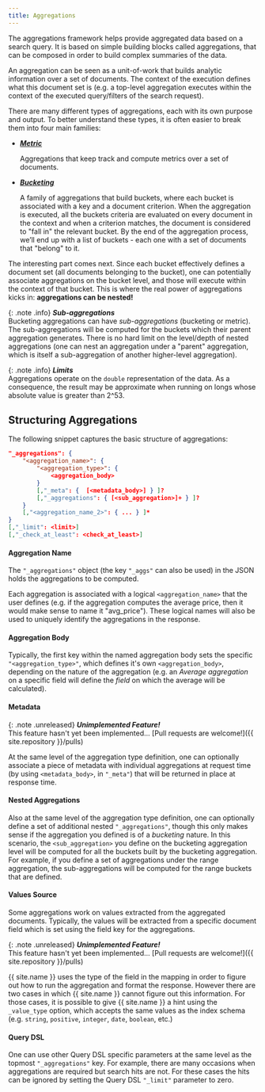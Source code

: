 ```yaml
---
title: Aggregations
---
```


The aggregations framework helps provide aggregated data based on a search query.
It is based on simple building blocks called aggregations, that can be composed
in order to build complex summaries of the data.

An aggregation can be seen as a unit-of-work that builds analytic information
over a set of documents. The context of the execution defines what this document
set is (e.g. a top-level aggregation executes within the context of the executed
query/filters of the search request).

There are many different types of aggregations, each with its own purpose and
output. To better understand these types, it is often easier to break them into
four main families:

* [**_Metric_**](metrics)

  Aggregations that keep track and compute metrics over a set of documents.

* [**_Bucketing_**](bucket)

  A family of aggregations that build buckets, where each bucket is associated
  with a key and a document criterion. When the aggregation is executed, all
  the buckets criteria are evaluated on every document in the context and when
  a criterion matches, the document is considered to "fall in" the relevant
  bucket. By the end of the aggregation process, we’ll end up with a list of
  buckets - each one with a set of documents that "belong" to it.

The interesting part comes next. Since each bucket effectively defines a
document set (all documents belonging to the bucket), one can potentially
associate aggregations on the bucket level, and those will execute within the
context of that bucket. This is where the real power of aggregations kicks in:
**aggregations can be nested!**

{: .note .info}
**_Sub-aggregations_**<br>
Bucketing aggregations can have _sub-aggregations_ (bucketing or metric). The
sub-aggregations will be computed for the buckets which their parent aggregation
generates. There is no hard limit on the level/depth of nested aggregations (one
can nest an aggregation under a "parent" aggregation, which is itself a
sub-aggregation of another higher-level aggregation).

{: .note .info}
**_Limits_**<br>
Aggregations operate on the `double` representation of the data. As a
consequence, the result may be approximate when running on longs whose absolute
value is greater than 2^53.


## Structuring Aggregations

The following snippet captures the basic structure of aggregations:

```json
"_aggregations": {
    "<aggregation_name>": {
        "<aggregation_type>": {
            <aggregation_body>
        }
        [,"_meta": {  [<metadata_body>] } ]?
        [,"_aggregations": { [<sub_aggregation>]+ } ]?
    }
    [,"<aggregation_name_2>": { ... } ]*
}
[,"_limit": <limit>]
[,"_check_at_least": <check_at_least>]

```

#### Aggregation Name

The `"_aggregations"` object (the key `"_aggs"` can also be used) in the JSON
holds the aggregations to be computed.

Each aggregation is associated with a logical `<aggregation_name>` that the user
defines (e.g. if the aggregation computes the average price, then it would make
sense to name it "avg_price"). These logical names will also be used to uniquely
identify the aggregations in the response.

#### Aggregation Body

Typically, the first key within the named aggregation body sets the specific
`"<aggregation_type>"`, which defines it's own `<aggregation_body>`, depending
on the nature of the aggregation (e.g. an _Average aggregation_ on a specific
field will define the _field_ on which the average will be calculated).

#### Metadata

{: .note .unreleased}
**_Unimplemented Feature!_**<br>
This feature hasn't yet been implemented...
[Pull requests are welcome!]({{ site.repository }}/pulls)

At the same level of the aggregation type definition, one can optionally
associate a piece of metadata with individual aggregations at request time
(by using `<metadata_body>`, in `"_meta"`) that will be returned in place at
response time.

#### Nested Aggregations

Also at the same level of the aggregation type definition, one can optionally
define a set of additional nested `"_aggregations"`, though this only makes
sense if the aggregation you defined is of a _bucketing_ nature. In this
scenario, the `<sub_aggregation>` you define on the bucketing aggregation level
will be computed for all the buckets built by the bucketing aggregation. For
example, if you define a set of aggregations under the range aggregation, the
sub-aggregations will be computed for the range buckets that are defined.

#### Values Source

Some aggregations work on values extracted from the aggregated documents.
Typically, the values will be extracted from a specific document field which is
set using the field key for the aggregations.

{: .note .unreleased}
**_Unimplemented Feature!_**<br>
This feature hasn't yet been implemented...
[Pull requests are welcome!]({{ site.repository }}/pulls)

{{ site.name }} uses the type of the field in the mapping in order to figure out
how to run the aggregation and format the response. However there are two cases
in which {{ site.name }} cannot figure out this information. For those cases,
it is possible to give {{ site.name }} a hint using the `_value_type` option,
which accepts the same values as the index schema (e.g. `string`, `positive`,
`integer`, `date`, `boolean`, etc.)

#### Query DSL

One can use other Query DSL specific parameters at the same level as the topmost
`"_aggregations"` key. For example, there are many occasions when aggregations
are required but search hits are not. For these cases the hits can be ignored by
setting the Query DSL `"_limit"` parameter to zero.
